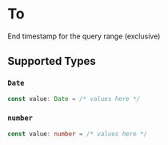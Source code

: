 # To

End timestamp for the query range (exclusive)


## Supported Types

### `Date`

```typescript
const value: Date = /* values here */
```

### `number`

```typescript
const value: number = /* values here */
```

